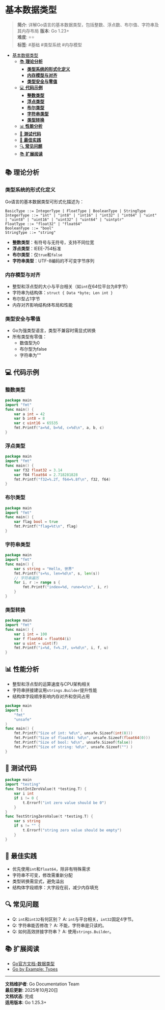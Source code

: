 ﻿# 基本数据类型

> **简介**: 详解Go语言的基本数据类型，包括整数、浮点数、布尔值、字符串及其内存布局
> **版本**: Go 1.23+  
> **难度**: ⭐⭐  
> **标签**: #基础 #类型系统 #内存模型

<!-- TOC START -->
- [基本数据类型](#基本数据类型)
  - [📚 **理论分析**](#-理论分析)
    - [**类型系统的形式化定义**](#类型系统的形式化定义)
    - [**内存模型与对齐**](#内存模型与对齐)
    - [**类型安全与零值**](#类型安全与零值)
  - [💻 **代码示例**](#-代码示例)
    - [**整数类型**](#整数类型)
    - [**浮点类型**](#浮点类型)
    - [**布尔类型**](#布尔类型)
    - [**字符串类型**](#字符串类型)
    - [**类型转换**](#类型转换)
  - [📊 **性能分析**](#-性能分析)
  - [🧪 **测试代码**](#-测试代码)
  - [🎯 **最佳实践**](#-最佳实践)
  - [🔍 **常见问题**](#-常见问题)
  - [📚 **扩展阅读**](#-扩展阅读)
<!-- TOC END -->

## 📚 **理论分析**

### **类型系统的形式化定义**

Go语言的基本数据类型可形式化描述为：

```text
BasicType ::= IntegerType | FloatType | BooleanType | StringType
IntegerType ::= "int" | "int8" | "int16" | "int32" | "int64" | "uint" | "uint8" | "uint16" | "uint32" | "uint64" | "uintptr"
FloatType ::= "float32" | "float64"
BooleanType ::= "bool"
StringType ::= "string"

```

- **整数类型**：有符号与无符号，支持不同位宽
- **浮点类型**：IEEE-754标准
- **布尔类型**：仅`true`和`false`
- **字符串类型**：UTF-8编码的不可变字节序列

### **内存模型与对齐**

- 整型和浮点型的大小与平台相关（如`int`在64位平台为8字节）
- 字符串为结构体：`struct { Data *byte; Len int }`
- 布尔型占1字节
- 内存对齐影响结构体布局和性能

### **类型安全与零值**

- Go为强类型语言，类型不兼容时需显式转换
- 所有类型有零值：
  - 数值型为0
  - 布尔型为false
  - 字符串为""

## 💻 **代码示例**

### **整数类型**

```go
package main
import "fmt"
func main() {
    var a int = 42
    var b int8 = 8
    var c uint16 = 65535
    fmt.Printf("a=%d, b=%d, c=%d\n", a, b, c)
}

```

### **浮点类型**

```go
package main
import "fmt"
func main() {
    var f32 float32 = 3.14
    var f64 float64 = 2.718281828
    fmt.Printf("f32=%.2f, f64=%.8f\n", f32, f64)
}

```

### **布尔类型**

```go
package main
import "fmt"
func main() {
    var flag bool = true
    fmt.Printf("flag=%t\n", flag)
}

```

### **字符串类型**

```go
package main
import "fmt"
func main() {
    var s string = "Hello, 世界"
    fmt.Printf("s=%s, len=%d\n", s, len(s))
    // 字符串遍历
    for i, r := range s {
        fmt.Printf("index=%d, rune=%c\n", i, r)
    }
}

```

### **类型转换**

```go
package main
import "fmt"
func main() {
    var i int = 100
    var f float64 = float64(i)
    var u uint = uint(f)
    fmt.Printf("i=%d, f=%.2f, u=%d\n", i, f, u)
}

```

## 📊 **性能分析**

- 整型和浮点型的运算速度与CPU架构相关
- 字符串拼接建议用`strings.Builder`提升性能
- 结构体字段顺序影响内存对齐和空间占用

```go
package main
import (
    "fmt"
    "unsafe"
)
func main() {
    fmt.Printf("Size of int: %d\n", unsafe.Sizeof(int(0)))
    fmt.Printf("Size of float64: %d\n", unsafe.Sizeof(float64(0)))
    fmt.Printf("Size of bool: %d\n", unsafe.Sizeof(false))
    fmt.Printf("Size of string: %d\n", unsafe.Sizeof("") )
}

```

## 🧪 **测试代码**

```go
package main
import "testing"
func TestIntZeroValue(t *testing.T) {
    var i int
    if i != 0 {
        t.Errorf("int zero value should be 0")
    }
}
func TestStringZeroValue(t *testing.T) {
    var s string
    if s != "" {
        t.Errorf("string zero value should be empty")
    }
}

```

## 🎯 **最佳实践**

- 优先使用`int`和`float64`，除非有特殊需求
- 字符串不可变，修改需重新分配
- 类型转换需显式，避免溢出
- 结构体字段顺序：大字段在前，减少内存填充

## 🔍 **常见问题**

- Q: `int`和`int32`有何区别？
  A: `int`与平台相关，`int32`固定4字节。
- Q: 字符串能否修改？
  A: 不能，字符串是只读的。
- Q: 如何高效拼接字符串？
  A: 使用`strings.Builder`。

## 📚 **扩展阅读**

- [Go官方文档-数据类型](https://golang.org/ref/spec#Types)
- [Go by Example: Types](https://gobyexample.com/types)

---

**文档维护者**: Go Documentation Team  
**最后更新**: 2025年10月20日  
**文档状态**: 完成  
**适用版本**: Go 1.25.3+
